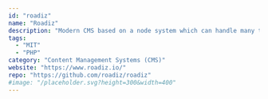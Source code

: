 ```yaml
---
id: "roadiz"
name: "Roadiz"
description: "Modern CMS based on a node system which can handle many types of services."
tags:
  - "MIT"
  - "PHP"
category: "Content Management Systems (CMS)"
website: "https://www.roadiz.io/"
repo: "https://github.com/roadiz/roadiz"
#image: "/placeholder.svg?height=300&width=400"
---
```


